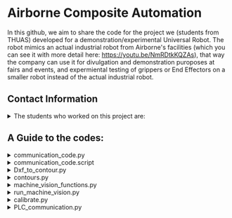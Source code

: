 # Airborne Composite Automation

In this github, we aim to share the code for the project we (students from THUAS) developed for a demonstration/experimental Universal Robot. The robot mimics an actual industrial robot from Airborne's facilities (which you can see it with more detail here: https://youtu.be/NmRDtkKQZAs), that way the company can use it for divulgation and demonstration puroposes at fairs and events, and expermiental testing of grippers or End Effectors on a smaller robot instead of the actual industrial robot. 


## Contact Information
<details>
<summary> The students who worked on this project are: </summary>

| Name:            | email:                         |
|------------------|--------------------------------|
| Jort Leroij      | jortjorisleroy@gmail.com       |
| Joël Bruinvels   | joel_bruinvels@live.nl         |
| Ixent Cornella   | icornellav@gmail.com           |
| Guillermo Forcén | G.ForcenOrdovas@student.hhs.nl |
</details>

## A Guide to the codes:

<details>
<summary> communication_code.py </summary>
  
This is the main code that is run in python on the PC. The PC is the host and the Universal Robot (UR) and PLC are the clients. 
This code is the main code and is simple to use: Download all the python codes onto the PC and the URScripts onto the robot and run the code on the PC. Than for the rest everything can be done from the GUI on the robot.

In this code all the settings are given and can be addapted (such as the detection threshhold for instance). An explanation for all the variables is given in the code itself. When the code is executed the PC opens a socket connection and waits till it is accepted by the UR. When the UR is started in the GUI you can select "start calibration" or "start moving ply's". When you select "start calibration", this will be send to the PC and the PC will make sure to run the right code for the calibration and will preform the calibration automaticaly (the only thing you will have to do is replace the tool end for the calibration tool). When you select "start moving ply's" the PC will be notified and will run the right script for this. Again the rest is all preformed automaticaly, unless there is a defect ply. When this happens, in the GUI, you can chose to skip this ply or to chose another ply to fill in in the composite.


> This code is not completed yet and will be updated until the end of the project.
---
</details>



<details>
<summary> communication_code.script </summary>
  
This is a code written in urscript and runs on the universal robot which is used as a client. This code moves to the start location, it sends message and a ply ID to the PC. It then waits for coördinates and error code to be send back. If received it sends a verification back that this went succesfully. then it moves the robot to the location of the ply, when done it sends a message to the PC to activate the sucker system. Then it waits a while and moves the ply to the place where the composite is to be build.

> This code is not completed yet and will be updated until the end of the project
---
</details>



<details>
<summary> Dxf_to_contour.py </summary>
  
This python script opens a dxf file that contains the 2D sketches of the ply's that are transported by the universal robot. This script converts the dxf file to png, and extracts all the contours and saves them individually. These contours can then be put into a database and be compared to the reallife ply's. This way defect ply's can be found.

> This code is not completed yet and will be updated until the end of the project
---
</details>



<details>
<summary> contours.py </summary>
  
This python script accounts for detecting contours. The GUI sends a contour to the laptop which needs to be found in the camera image. This script contains the functions necessary for comparing contours which will allow for the detection of the right contour.

> This code is not completed yet and will be updated until the end of the project
---
</details>



<details>
<summary> machine_vision_functions.py </summary>
  
...

> This code is not completed yet and will be updated until the end of the project
---
</details>



<details>
<summary> run_machine_vision.py </summary>
  
...

> This code is not completed yet and will be updated until the end of the project
---
</details>


<details>
<summary> calibrate.py </summary>
  
This file is used for storing the calibration functions. These functions allow for the calibration of the camera to the universal robot. Required for its use are the images and robot poses captured during the calibration. The function returns a translation matrix which can be used for converting camera coordinates to their corresponding robot pose. 

> This code is not completed yet and will be updated until the end of the project
---
</details>

<details>
<summary> PLC_communication.py </summary>
  
This file is used for storing the function for communicating to the PLC.

> This code is not completed yet and will be updated until the end of the project
---
</details>
